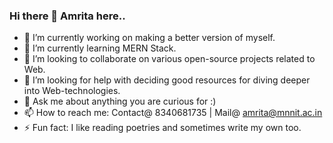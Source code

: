 ### Hi there 👋 Amrita here..



- 🔭 I’m currently working on making a better version of myself.
- 🌱 I’m currently learning MERN Stack.
- 👯 I’m looking to collaborate on various open-source projects related to Web.
- 🤔 I’m looking for help with deciding good resources for diving deeper into Web-technologies.
- 💬 Ask me about anything you are curious for :)
- 📫 How to reach me: Contact@ 8340681735 | Mail@ amrita@mnnit.ac.in 
- ⚡ Fun fact: I like reading poetries and sometimes write my own too.

